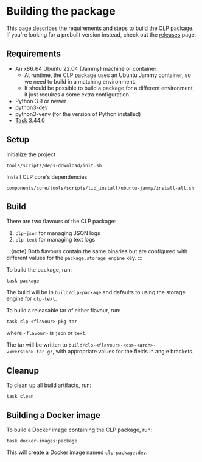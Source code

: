 # Building the package

This page describes the requirements and steps to build the CLP package. If you're looking for a
prebuilt version instead, check out the [releases](https://github.com/y-scope/clp/releases) page.

## Requirements

* An x86_64 Ubuntu 22.04 (Jammy) machine or container
  * At runtime, the CLP package uses an Ubuntu Jammy container, so we need to build in a matching
    environment.
  * It should be possible to build a package for a different environment, it just requires a some
    extra configuration.
* Python 3.9 or newer
* python3-dev
* python3-venv (for the version of Python installed)
* [Task] 3.44.0

## Setup

Initialize the project

```shell
tools/scripts/deps-download/init.sh
```

Install CLP core's dependencies

```shell
components/core/tools/scripts/lib_install/ubuntu-jammy/install-all.sh
```

## Build

There are two flavours of the CLP package:

1. `clp-json` for managing JSON logs
2. `clp-text` for managing text logs

:::{note}
Both flavours contain the same binaries but are configured with different values for the
`package.storage_engine` key.
:::

To build the package, run:

```shell
task package
```

The build will be in `build/clp-package` and defaults to using the storage engine for `clp-text`.

To build a releasable tar of either flavour, run:

```shell
task clp-<flavour>-pkg-tar
```

where `<flavour>` is `json` or `text`.

The tar will be written to `build/clp-<flavour>-<os>-<arch>-v<version>.tar.gz`, with appropriate
values for the fields in angle brackets.

## Cleanup

To clean up all build artifacts, run:

```shell
task clean
```

## Building a Docker image

To build a Docker image containing the CLP package, run:

```shell
task docker-images:package
```

This will create a Docker image named `clp-package:dev`.

[clp-issue-872]: https://github.com/y-scope/clp/issues/872
[Task]: https://taskfile.dev/
